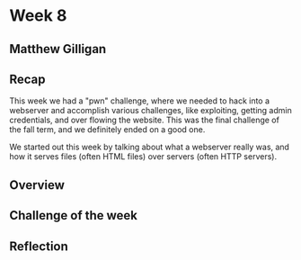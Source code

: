 # Week 8
## Matthew Gilligan

## Recap
This week we had a "pwn" challenge, where we needed to hack into a webserver and accomplish various challenges, like exploiting, getting admin credentials, and over flowing the website. This was the final challenge of the fall term, and we definitely ended on a good one.

We started out this week by talking about what a webserver really was, and how it serves files (often HTML files) over servers (often HTTP servers). 

## Overview

## Challenge of the week

## Reflection
